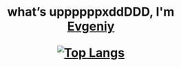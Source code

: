 <h1 align="center">​what’s uppppppxddDDD, I'm <a href="https://github.com/noscope096" target="_blank">Evgeniy</a> 

[![Top Langs](https://github-readme-stats.vercel.app/api/top-langs/?username=noscope096&layout=compact)](https://github.com/anuraghazra/github-readme-stats)

